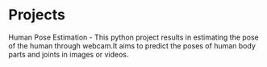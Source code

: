 # Projects
Human Pose Estimation -
This python project results in estimating the pose of the human through webcam.It aims to predict the poses of human body parts and joints in images or videos.
